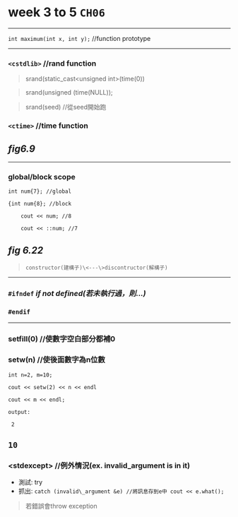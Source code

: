 # week 3 to 5 `CH06`
----------------
`int maximum(int x, int y);`  //function prototype

-----------------------------
### `<cstdlib>` //rand function

> srand(static\_cast\<unsigned int\>(time(0))

> srand(unsigned (time(NULL));

> srand(seed) //從seed開始跑

### `<ctime>` //time function

## *fig6.9*
--------------------
### global/block scope

`int num{7}; //global`

`{int num{8}; //block`

`    cout << num; //8`

`    cout << ::num; //7`

## *fig 6.22*

> `constructor(建構子)\<---\>discontructor(解構子)`
-----------------
### `#ifndef` *if not defined(若未執行過，則...)*
### `#endif`
-------------------

### setfill(0) //使數字空白部分都補0

### setw(n) //使後面數字為n位數

`int n=2, m=10;`

`cout << setw(2) << n << endl`

`cout << m << endl;`

`output:`

` 2`

`10`
--------------------------
### \<stdexcept\> //例外情況(ex. invalid\_argument is in it)

* 測試: try
* 抓出: 
`catch (invalid\_argument &e) //將訊息存到e中
 cout << e.what();`

> 若錯誤會throw exception
         
